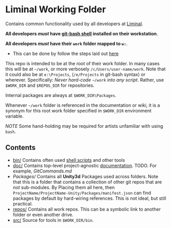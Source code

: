 # Liminal Working Folder
Contains common functionality used by all developers at [Liminal](www.liminalvr.com).

**All developers _must_ have [git-bash shell](https://gitforwindows.org/) installed on their workstation**.

**All developers *must* have their `work` folder mapped to `w:`**.

- This can be done by follow the steps laid out [here](doc/SubstSetup.md)

This repo is intended to be at the root of their work folder. In many cases this will be at `~/work`, or more verbosely `/c/Users/user-name/work`. Note that it could also be at `e:\Projects`, (`/e/Projects` in git-bash syntax) or wherever. Specifically: *Never hard-code `~/work` into any script*. Rather, use `$WORK_DIR` and `$REPOS_DIR` for repositories.

Internal packages are always at `$WORK_DIR\Packages`.

Whenever `~/work` folder is referenced in the documentation or wiki, it is a synonym for this root work folder specified in `$WORK_DIR` environment variable.

*NOTE* Some hand-holding may be required for artists unfamiliar with using `bash`.

## Contents
* [bin/](bin) Contains often used [shell scripts](bin/Readme.md) and other tools
* [doc/](doc) Contains top-level project-agnostic [documentation](doc/Readme.md). TODO. For example, *GitCommands.md*
* _Packages/_ Contains all **Unity3d** Packages used across folders. Note that this is a folder that contains a collection of other git repos that are *not* sub-modules. By Placing them all here, then `ProjectName/ProjectName-Unity/Packages/manifest.json` can find packages by default by hard-wiring references. This is not ideal, but still practical.
* [repos/](repos) Contains all work repos. This can be a symbolic link to another folder or even another drive.
* [src/](src) Source for tools in `$WORK_DIR/bin`.

